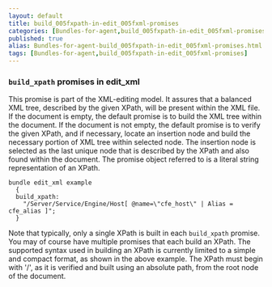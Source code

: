```yaml
---
layout: default
title: build_005fxpath-in-edit_005fxml-promises
categories: [Bundles-for-agent,build_005fxpath-in-edit_005fxml-promises]
published: true
alias: Bundles-for-agent-build_005fxpath-in-edit_005fxml-promises.html
tags: [Bundles-for-agent,build_005fxpath-in-edit_005fxml-promises]
---
```


### `build_xpath` promises in edit\_xml

  

This promise is part of the XML-editing model. It assures that a
balanced XML tree, described by the given XPath, will be present within
the XML file. If the document is empty, the default promise is to build
the XML tree within the document. If the document is not empty, the
default promise is to verify the given XPath, and if necessary, locate
an insertion node and build the necessary portion of XML tree within
selected node. The insertion node is selected as the last unique node
that is described by the XPath and also found within the document. The
promise object referred to is a literal string representation of an
XPath.

  

```cf3
bundle edit_xml example
  {
  build_xpath:
    "/Server/Service/Engine/Host[ @name=\"cfe_host\" | Alias = cfe_alias ]";
  }
```

  

Note that typically, only a single XPath is built in each `build_xpath`
promise. You may of course have multiple promises that each build an
XPath. The supported syntax used in building an XPath is currently
limited to a simple and compact format, as shown in the above example.
The XPath must begin with '/', as it is verified and built using an
absolute path, from the root node of the document.
